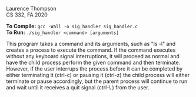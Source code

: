 Laurence Thompson  
CS 332, FA 2020

**To Compile:** `gcc -Wall -o sig_handler sig_handler.c`  
**To Run:** `./sig_handler <command> [arguments]`

This program takes a command and its arguments, such as "ls -l" and creates a process to execute the command.
If the command executes without any keyboard signal interruptions, it will proceed as normal and have
the child process perform the given command and then terminate.
However, if the user interrups the process before it can be completed by either terminating it (ctrl-c) or
pausing it (ctrl-z) the child process will either terminate or pause accordingly, but
the parent process will continue to run and wait until it receives a quit signal (ctrl-\ ) from the user.
